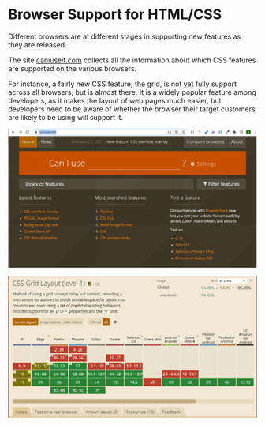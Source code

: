 # Browser Support for HTML/CSS

Different browsers are at different stages in supporting new features as they are released.

The site [caniuseit.com](https://caniuse.com/) collects all the information about which CSS features are supported on the various browsers.

For instance, a fairly new CSS feature, the grid, is not yet fully support across all browsers, but is almost there. It is a widely popular feature among developers, as it makes the layout of web pages much easier, but developers need to be aware of whether the browser their target customers are likely to be using will support it.

![](../.gitbook/assets/image%20%2891%29.png)

![](../.gitbook/assets/image%20%28150%29.png)

